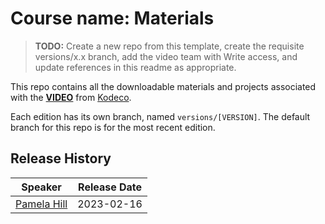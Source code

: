 # Course name: Materials

> __TODO:__ Create a new repo from this template, create the requisite versions/x.x branch, add the video team with Write access, and update references in this readme as appropriate.


This repo contains all the downloadable materials and projects associated with the **[VIDEO](https://www.kodeco.com/library)** from [Kodeco](https://www.kodeco.com).

Each edition has its own branch, named `versions/[VERSION]`. The default branch for this repo is for the most recent edition.

## Release History

| Speaker                                                                                  | Release Date |
| --------------------------------------------------------------------------------------- |:------------:|
| [Pamela Hill](https://github.com/kodecocodes/video-pds23-materials/tree/versions/1.0/01-pamela-hill) | 2023-02-16   |
